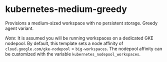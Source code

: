 # kubernetes-medium-greedy

Provisions a medium-sized workspace with no persistent storage. Greedy agent variant.

_Note_: It is assumed you will be running workspaces on a dedicated GKE nodepool.
By default, this template sets a node affinity of `cloud.google.com/gke-nodepool` = `big-workspaces`.
The nodepool affinity can be customized with the variable `kubernetes_nodepool_workspaces`.
